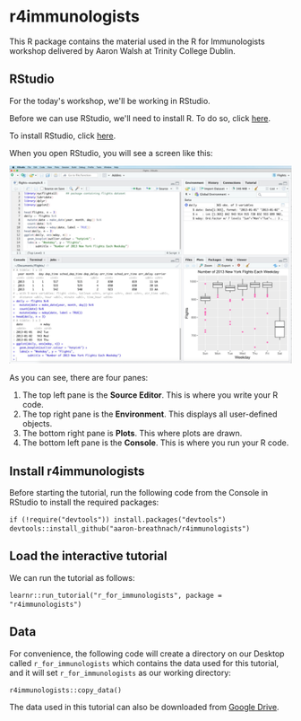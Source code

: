 # r4immunologists

This R package contains the material used in the R for Immunologists workshop delivered by Aaron Walsh at Trinity College Dublin.

## RStudio

For the today's workshop, we'll be working in RStudio.

Before we can use RStudio, we'll need to install R. To do so, click [here](https://cran.rstudio.com/).

To install RStudio, click [here](https://posit.co/download/rstudio-desktop/).

When you open RStudio, you will see a screen like this:

![](inst/tutorials/r_for_immunologists/images/rstudio_screenshot.png)

As you can see, there are four panes:

1.  The top left pane is the **Source Editor**. This is where you write your R code.
2.  The top right pane is the **Environment**. This displays all user-defined objects.
3.  The bottom right pane is **Plots**. This where plots are drawn.
4.  The bottom left pane is the **Console**. This is where you run your R code.

## Install r4immunologists

Before starting the tutorial, run the following code from the Console in RStudio to install the required packages:

```
if (!require("devtools")) install.packages("devtools")
devtools::install_github("aaron-breathnach/r4immunologists")
```

## Load the interactive tutorial

We can run the tutorial as follows:

```{r}
learnr::run_tutorial("r_for_immunologists", package = "r4immunologists")
```

## Data

For convenience, the following code will create a directory on our Desktop called `r_for_immunologists` which contains the data used for this tutorial, and it will set `r_for_immunologists` as our working directory:

```{r}
r4immunologists::copy_data()
```

The data used in this tutorial can also be downloaded from [Google Drive](https://drive.google.com/drive/folders/1CiTHFHxnXQVT8rltmoGoremlw0wVu4jD?usp=sharing).